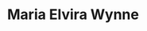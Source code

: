 ---
layout: layouts/profile.liquid
title: Maria Elvira Wynne
id: maria_elvira_wynne
first: Maria
middle: Elvira
last: Wynne
suffix: 
currentTitle: Corporate Board Director
currentOrg: Federal Home Loan Bank of Chicago
bio: A visionary, principled executive, Maria Wynne has an impressive history of leading organizations to new heights of financial performance and operational excellence and fearlessly heads large-scale business turnarounds, organizational restructures, and complex mergers. With deep expertise spanning the public, private, and nonprofit sectors, she guides companies from a solid strategic foundation to superior execution and leverages technology to advance business priorities and sustain a competitive edge as both a corporate executive and independent board director.<br /><br />Maria currently serves on Federal Home Loan Bank of Chicago’s board as well as both board member and membership committee chair of the National Association of Corporate Directors’ Chicago chapter. <br /><br />Most recently, Maria led a top-to-bottom transformation as CEO of Leadership Greater Chicago shepherding this premier civic organization to the most prosperous period in its 40-year history. She headed strategic planning and implementation and reimagined the governance model while increasing revenue 250% and quadrupling the organization’s assets. Identifying a white-space opportunity to immerse C-suite leaders in Chicago’s civic landscape, she founded The Daniel Burnham Fellowship, which now represents 33% of total revenue and is recognized as an essential avenue for driving cross-sector collaboration and economic investment across the region. <br /><br />As CEO for Girl Scouts of Greater Chicago and Northwest Indiana, she helmed a merger consolidating seven independently operated entities into the largest council in the nation. During her five-year tenure, she matured the board of directors into a strategic philanthropic engine; increased revenue 18%; and incorporated next-generation science, technology, and engineering skills into programming reaching 84K girls. <br /><br />As a technology and marketing executive at Microsoft and Xerox, she earned a reputation for steering change amidst challenging conditions, P&amp;L leadership for nine-figure business units, deep market positioning and brand development prowess. At Microsoft, she created the Office of Citizenship and Innovation to accelerate technology-enabled workforce readiness, delivered top-five product growth in the $550M+ U.S. state and local government enterprise segment, and led a nationally recognized field-based marketing organization to outperform revenue and profitability goals.<br /><br />As general manager of Xerox’s Midwestern public sector operation, she reversed 31% in revenue loss to 6% growth in a declining market as she led and motivated a 100-member team. Her efforts integrating the outsourcing business into the $1.4B public sector segment and rebuilding the field marketing organization enabled Xerox Business Services to capture market share in this previously untapped, high-potential segment and yield 24% revenue growth. <br /><br />As a civic leader, Maria has served as president of Goodman Theatre’s board of trustees <br /><br />and serves as board treasurer heading the finance and audit committees for P33. She is a multi-year member of The Economic Club of Chicago, The Chicago Network, The Chicago Club, and The Commercial Club of Chicago.<br /><br />Regularly recognized for her business contributions, Maria has been honored as the recipient of Latino Leaders Magazine’s 2022 Maestro of Entrepreneurship Award and by Crain’s Chicago Business multiple times, including as their one of their 2019 Notable Women Executives of Color and in 2019’s Who’s Who in Chicago Business. She was also selected by Chicago United to join their 2023 Business Leaders of Color cohort. <br /><br />Maria earned her MBA from Northern Illinois University and her bachelor’s degree from North Central College and has continued her executive education at Harvard Business School, Northwestern’s Kellogg School of Management, and the Center for Creative Leadership. She is fully bilingual in English and Spanish. She has conversational ability in French.
linkedin: https://www.linkedin.com/in/maria-wynne-687390b/
tiktok: 
twitter: 
aboutme: 
insta: 
orgURL: 
snapchat: 
personalURL: 
smallHeadshotURL: assets/images/headshots/24_Wynne%2C%20Maria_%20preferred%20headshot_3210_converted_scaled.avif
originalHeadshotURL: assets/images/headshots/24_Wynne%2C%20Maria_%20preferred%20headshot_3210_converted_scaled.avif
tags-experience: 
 - Business Development
 - ESG Experience
 - Finance
 - Governance
 - Marketing
 - B2B
 - Business Development
 - Digital Transformation
 - ESG Experience
 - Governance
 - Mergers & Acquisitions
 - Marketing
 - P&L&#58; $0-$500M
 - Transformational and Growth
 - Turnaround
tags-current-industries: 
 - Corporate Directorships
 - Cultural Institution
 - Finance and Insurance
 - Performing Arts, Spectator Sports, and Related Industries
 - Technology
tags-current-position: 
tags-past-industries: 
 - Civic/Public Policy
 - Corporate Directorships
 - Cultural Institution
 - Fitness
 - Government
 - Marketing/Sales
 - Technology
 - Telecommunications
tags-past-position: 
 - CEO / Chief Executive Officer
 - VP / Vice President
tags-current-board-service: 
    - Corporate Public
    - Nonprofit
tags-past-board-service: 
    - Nonprofit
boards-current-corporate-private: 
boards-current-corporate-public: 
 - Federal Home Loan Bank of Chicago, 
boards-current-nonprofit: 
 - Goodman Theatre, Former President, Co-chair Nominating and Goverrnance
 - P33, Treasurer, Chair of Finance and Audit committees
 - National Association of Corporate Directors, Chicago Chapter, Chair of Membership
 - North Central College, Board Member
boards-current-privateequity: 
boards-current-spac: 
boards-current-vc: 
boards-past-corporate-private: 
boards-past-corporate-public: 
boards-past-nonprofit: 
 - HIspanic Alliance for Career Advancement, Board member
 - Civic Consulting Alliance, Co-chair, Leadership Council
 - Chicago Innovation, Advisory Board member
boards-past-privateequity: 
boards-past-spac: 
boards-past-vc: 
---